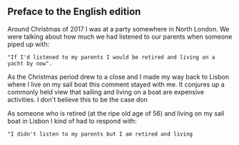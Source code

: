 ## Preface to the English edition ##

Around Christmas of 2017 I was at a party somewhere in North London. We were talking about how much we had listened to our parents when someone piped up with:

    "If I'd listened to my parents I would be retired and living on a yacht by now". 

As the Christmas period drew to a close and I made my way back to Lisbon where I live on my sail boat this comment stayed with me. It conjures up a commonly held view that sailing and living on a boat are expensive activities. I don't believe this to be the case
don

  

As someone who is retired (at the ripe old age of 56) and living on my sail boat in Lisbon 
I kind of had to respond with:

    "I didn't listen to my parents but I am retired and living 

